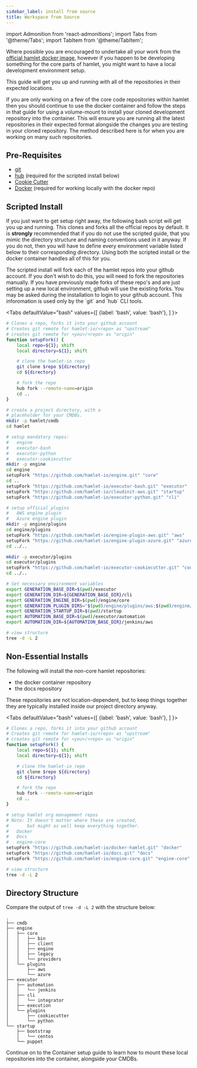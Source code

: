 ```yaml
---
sidebar_label: install from source
title: Workspace from Source
---
```

import Admonition from 'react-admonitions';
import Tabs from '@theme/Tabs';
import TabItem from '@theme/TabItem';

Where possible you are encouraged to undertake all your work from the [official hamlet docker image](container.md), however if you happen to be developing something for the core parts of hamlet, you might want to have a local development environment setup.

This guide will get you up and running with all of the repositories in their expected locations.

<Admonition type="note" title="Specific Use-Cases Only">
    If you are only working on a few of the core code repositories within hamlet then you should continue to use the docker container and follow the steps in that guide for using a volume-mount to install your cloned development repository into the container. This will ensure you are running all the latest repositories in their expected format alongside the changes you are testing in your cloned repository. The method described here is for when you are working on many such repositories.
</Admonition>

## Pre-Requisites
- [git](https://git-scm.com/book/en/v2/Getting-Started-Installing-Git)
- [hub](https://github.com/github/hub#installation) (required for the scripted install below)
- [Cookie Cutter](https://github.com/cookiecutter/cookiecutter/blob/master/docs/installation.rst)
- [Docker](https://docs.docker.com/install/) (required for working locally with the docker repo)

## Scripted Install
 If you just want to get setup right away, the following bash script will get you up and running. This clones and forks all the official repos by default. It is **strongly** recommended that if you do not use the scripted guide, that you mimic the directory structure and naming conventions used in it anyway. If you do not, then you will have to define every environment variable listed below to their corresponding directory. Using both the scripted install or the docker container handles all of this for you.

<Admonition type="warning" title="Github Forks Ahead">
    The scripted install will fork each of the hamlet repos into your github account. If you don't wish to do this, you will need to fork the repositories manually. If you have previously made forks of these repo's and are just setting up a new local environment, github will use the existing forks.
</Admonition>

<Admonition type="tip" title="Github Login">
    You may be asked during the installation to login to your github account. This inforomation is used only by the `git` and `hub` CLI tools.
</Admonition>

<Tabs
    defaultValue="bash"
    values={[
        {label: 'bash', value: 'bash'},
    ]
}>
<TabItem value='bash'>

```bash
# Clones a repo, forks it into your github account
# Creates git remote for hamlet-io/<repo> as "upstream"
# creates git remote for <you>/<repo> as "origin"
function setupFork() {
    local repo=${1}; shift
    local directory=${1}; shift

    # clone the hamlet-io repo
    git clone $repo ${directory}
    cd ${directory}

    # fork the repo
    hub fork --remote-name=origin
    cd ..
}

# create a project directory, with a
# placeholder for your CMDBs.
mkdir -p hamlet/cmdb
cd hamlet

# setup mandatory repos: 
#   engine
#   executor-bash
#   executor-python
#   executor-cookiecutter
mkdir -p engine
cd engine
setupFork "https://github.com/hamlet-io/engine.git" "core"
cd ..
setupFork "https://github.com/hamlet-io/executor-bash.git" "executor"
setupFork "https://github.com/hamlet-io/cloudinit-aws.git" "startup"
setupFork "https://github.com/hamlet-io/executor-python.git" "cli"

# setup official plugins
#   AWS engine plugin
#   Azure engine plugin
mkdir -p engine/plugins
cd engine/plugins
setupFork "https://github.com/hamlet-io/engine-plugin-aws.git" "aws"
setupFork "https://github.com/hamlet-io/engine-plugin-azure.git" "azure"
cd ../..

mkdir -p executor/plugins
cd executor/plugins
setupFork "https://github.com/hamlet-io/executor-cookiecutter.git" "cookiecutter"
cd ../..

# Set necessary environment variables
export GENERATION_BASE_DIR=$(pwd)/executor
export GENERATION_DIR=${GENERATION_BASE_DIR}/cli
export GENERATION_ENGINE_DIR=$(pwd)/engine/core
export GENERATION_PLUGIN_DIRS="$(pwd)/engine/plugins/aws;$(pwd)/engine/plugins/azure"
export GENERATION_STARTUP_DIR=$(pwd)/startup
export AUTOMATION_BASE_DIR=$(pwd)/executor/automation
export AUTOMATION_DIR=${AUTOMATION_BASE_DIR}/jenkins/aws

# view structure
tree -d -L 2
```

</TabItem>
</Tabs>

## Non-Essential Installs

The following will install the non-core hamlet repositories: 
- the docker container repository
- the docs repository

These repositories are not location-dependent, but to keep things together they are typically installed inside our project directory anyway.

<Tabs
    defaultValue="bash"
    values={[
        {label: 'bash', value: 'bash'},
    ]
}>
<TabItem value='bash'>

```bash
# Clones a repo, forks it into your github account
# Creates git remote for hamlet-io/<repo> as "upstream"
# creates git remote for <you>/<repo> as "origin"
function setupFork() {
    local repo=${1}; shift
    local directory=${1}; shift

    # clone the hamlet-io repo
    git clone $repo ${directory}
    cd ${directory}

    # fork the repo
    hub fork --remote-name=origin
    cd ..
}

# setup hamlet org management repos
# Note: It doesn't matter where these are created,
#       but might as well keep everything together.
#   Docker
#   Docs
#   engine-core
setupFork "https://github.com/hamlet-io/docker-hamlet.git" "docker"
setupFork "https://github.com/hamlet-io/docs.git" "docs"
setupFork "https://github.com/hamlet-io/engine-core.git" "engine-core"

# view structure
tree -d -L 2
```

</TabItem>
</Tabs>

## Directory Structure
Compare the output of `tree -d -L 2` with the structure below:

```text
.
├── cmdb
├── engine
│   ├── core
│   │   ├── bin
│   │   ├── client
│   │   ├── engine
│   │   ├── legacy
│   │   └── providers
│   └── plugins
│       ├── aws
│       └── azure
├── executor
│   ├── automation
│   │   └── jenkins
│   ├── cli
│   │   └── integrator
│   ├── execution
│   └── plugins
│       ├── cookiecutter
│       └── python
└── startup
    ├── bootstrap
    │   └── centos
    └── puppet

```

Continue on to the Container setup guide to learn how to mount these local repositories into the container, alongside your CMDBs.